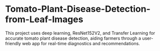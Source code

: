 # Tomato-Plant-Disease-Detection-from-Leaf-Images
This project uses deep learning, ResNet152V2, and Transfer Learning for accurate tomato plant disease detection, aiding farmers through a user-friendly web app for real-time diagnostics and recommendations.
